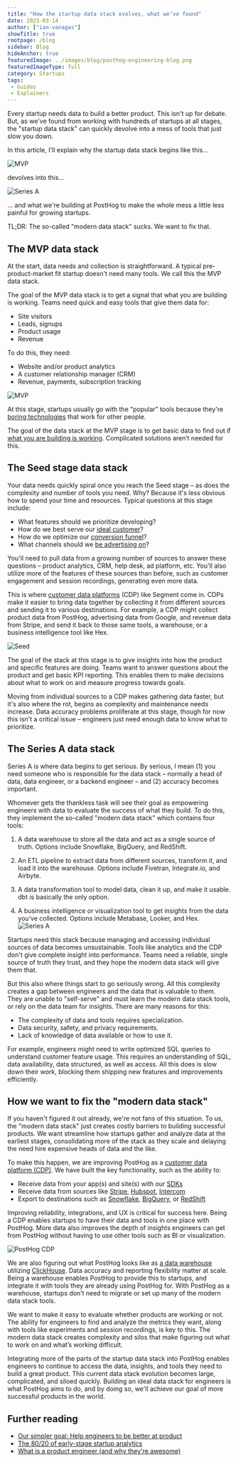 ```yaml
---
title: "How the startup data stack evolves, what we’ve found"
date: 2023-03-14
author: ["ian-vanagas"]
showTitle: true
rootpage: /blog
sidebar: Blog
hideAnchor: true
featuredImage: ../images/blog/posthog-engineering-blog.png
featuredImageType: full
category: Startups
tags:
 - Guides
 - Explainers
---
```


Every startup needs data to build a better product. This isn't up for debate. But, as we've found from working with hundreds of startups at all stages, the "startup data stack" can quickly devolve into a mess of tools that just slow you down.

In this article, I'll explain why the startup data stack begins like this...

![MVP](../images/blog/startup-data-stack/mvp.png)

devolves into this...

![Series A](../images/blog/startup-data-stack/series-a.png)

... and what we're building at PostHog to make the whole mess a little less painful for growing startups. 

TL;DR: The so-called "modern data stack" sucks. We want to fix that.

## The MVP data stack
At the start, data needs and collection is straightforward. A typical pre-product-market fit startup doesn't need many tools. We call this the MVP data stack.

The goal of the MVP data stack is to get a signal that what you are building is working. Teams need quick and easy tools that give them data for:

- Site visitors
- Leads, signups
- Product usage
- Revenue

To do this, they need:

- Website and/or product analytics
- A customer relationship manager (CRM)
- Revenue, payments, subscription tracking

![MVP](../images/blog/startup-data-stack/mvp.png)

At this stage, startups usually go with the "popular" tools because they're [boring technologies](https://mcfunley.com/choose-boring-technology) that work for other people. 

The goal of the data stack at the MVP stage is to get basic data to find out if [what you are building is working](/blog/early-stage-analytics). Complicated solutions aren’t needed for this.

## The Seed stage data stack

Your data needs quickly spiral once you reach the Seed stage – as does the complexity and number of tools you need. Why? Because it's less obvious how to spend your time and resources. Typical questions at this stage include:

- What features should we prioritize developing?
- How do we best serve our [ideal customer](/blog/creating-ideal-customer-profile)?
- How do we optimize our [conversion funnel](/tutorials/funnels)?
- What channels should we [be advertising on](/blog/dev-marketing-for-startups)?

You'll need to pull data from a growing number of sources to answer these questions – product analytics, CRM, help desk, ad platform, etc. You'll also utilize more of the features of these sources than before, such as customer engagement and session recordings, generating even more data.

This is where [customer data platforms](/docs/integrate/cdp) (CDP) like Segment come in. CDPs make it easier to bring data together by collecting it from different sources and sending it to various destinations. For example, a CDP might collect product data from PostHog, advertising data from Google, and revenue data from Stripe, and send it back to those same tools, a warehouse, or a business intelligence tool like Hex.

![Seed](../images/blog/startup-data-stack/seed.png)

The goal of the stack at this stage is to give insights into how the product and specific features are doing. Teams want to answer questions about the product and get basic KPI reporting. This enables them to make decisions about what to work on and measure progress towards goals.

Moving from individual sources to a CDP makes gathering data faster, but it's also where the rot, begins as complexity and maintenance needs increase. Data accuracy problems proliferate at this stage, though for now this isn't a critical issue – engineers just need enough data to know what to prioritize.

## The Series A data stack

Series A is where data begins to get serious. By serious, I mean (1) you need someone who is responsible for the data stack – normally a head of data, data engineer, or a backend engineer – and (2) accuracy becomes important.

Whomever gets the thankless task will see their goal as empowering engineers with data to evaluate the success of what they build. To do this, they implement the so-called "modern data stack" which contains four tools:

1. A data warehouse to store all the data and act as a single source of truth. Options include Snowflake, BigQuery, and RedShift.

2. An ETL pipeline to extract data from different sources, transform it, and load it into the warehouse. Options include Fivetran, Integrate.io, and Airbyte.

3. A data transformation tool to model data, clean it up, and make it usable. dbt is basically the only option.

4. A business intelligence or visualization tool to get insights from the data you’ve collected. Options include Metabase, Looker, and Hex.
![Series A](../images/blog/startup-data-stack/series-a.png)

Startups need this stack because managing and accessing individual sources of data becomes unsustainable. Tools like analytics and the CDP don't give complete insight into performance. Teams need a reliable, single source of truth they trust, and they hope the modern data stack will give them that.

But this also where things start to go seriously wrong. All this complexity creates a gap between engineers and the data that is valuable to them. They are unable to "self-serve" and must learn the modern data stack tools, or rely on the data team for insights. There are many reasons for this:

- The complexity of data and tools requires specialization.
- Data security, safety, and privacy requirements.
- Lack of knowledge of data available or how to use it.

For example, engineers might need to write optimized SQL queries to understand customer feature usage. This requires an understanding of SQL, data availability, data structured, as well as access. All this does is slow down their work, blocking them shipping new features and improvements efficiently.

## How we want to fix the "modern data stack"

If you haven't figured it out already, we're not fans of this situation. To us, the "modern data stack" just creates costly barriers to building successful products. We want streamline how startups gather and analyze data at the earliest stages, consolidating more of the stack as they scale and delaying the need hire expensive heads of data and the like.

To make this happen, we are improving PostHog as a [customer data platform (CDP)](https://github.com/PostHog/posthog/issues/13126). We have built the key functionality, such as the ability to:

- Receive data from your app(s) and site(s) with our [SDKs](/docs/integrate?tab=sdks)
- Receive data from sources like [Stripe](/apps/stripe-connector), [Hubspot](/apps/hubspot-connector), [Intercom](/apps/intercom)
- Export to destinations such as [Snowflake](/apps/snowflake-export), [BigQuery](/apps/bigquery-export), or [RedShift](/apps/redshift-export)

Improving reliability, integrations, and UX is critical for success here. Being a CDP enables startups to have their data and tools in one place with PostHog. More data also improves the depth of insights engineers can get from PostHog without having to use other tools such as BI or visualization.

![PostHog CDP](../images/blog/startup-data-stack/posthog-cdp.png)

We are also figuring out what PostHog looks like as [a data warehouse](https://github.com/PostHog/posthog/issues/14406) utilizing [ClickHouse](/docs/how-posthog-works/clickhouse). Data accuracy and reporting flexibility matter at scale. Being a warehouse enables PostHog to provide this to startups, and integrate it with tools they are already using PostHog for. With PostHog as a warehouse, startups don’t need to migrate or set up many of the modern data stack tools.

We want to make it easy to evaluate whether products are working or not. The ability for engineers to find and analyze the metrics they want, along with tools like experiments and session recordings, is key to this. The modern data stack creates complexity and silos that make figuring out what to work on and what’s working difficult.

Integrating more of the parts of the startup data stack into PostHog enables engineers to continue to access the data, insights, and tools they need to build a great product. This current data stack evolution becomes large, complicated, and siloed quickly. Building an ideal data stack for engineers is what PostHog aims to do, and by doing so, we'll achieve our goal of more successful products in the world.

## Further reading

- [Our simpler goal: Help engineers to be better at product](/blog/helping-engineers-to-product)
- [The 80/20 of early-stage startup analytics](/blog/early-stage-analytics)
- [What is a product engineer (and why they're awesome)](/blog/what-is-a-product-engineer)
